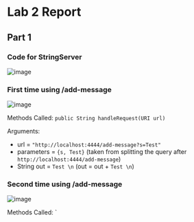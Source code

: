 # Lab 2 Report
## Part 1

### Code for StringServer
![image](https://user-images.githubusercontent.com/73510375/234178170-d5fa4779-0cb2-4482-a9c1-2f5979e0bb13.png)

### First time using /add-message
![image](https://user-images.githubusercontent.com/73510375/234178145-94334cf2-d021-43a2-b475-f46de1e987b4.png)

Methods Called: `public String handleRequest(URI url)`

Arguments:
* url = `"http://localhost:4444/add-message?s=Test"`
* parameters = `{s, Test}` (taken from splitting the query after `http://localhost:4444/add-message`)
* String out = `Test \n` (out = out + `Test \n`)

### Second time using /add-message
![image](https://user-images.githubusercontent.com/73510375/234179128-ffe80f4d-d797-4a2d-b1b2-12e533dc5b17.png)

Methods Called: `
